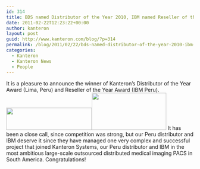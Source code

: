 ```yaml
---
id: 314
title: BDS named Distributor of the Year 2010, IBM named Reseller of the Year 2010
date: 2011-02-22T12:23:22+00:00
author: kanteron
layout: post
guid: http://www.kanteron.com/blog/?p=314
permalink: /blog/2011/02/22/bds-named-distributor-of-the-year-2010-ibm-named-reseller-of-the-year-2010/
categories:
  - Kanteron
  - Kanteron News
  - People
---
```

It is a pleasure to announce the winner of Kanteron&#8217;s Distributor of the Year Award (Lima, Peru) and Reseller of the Year Award (IBM Peru). [<img title="BDS" alt="" src="http://bdsperu.com/imagenes/logo.gif" width="230" height="60" />](http://bdsperu.com/)[<img title="IBM" alt="" src="http://www.creditosperu.com.pe/admin/logos/redimensionar.php?imagen=ibm.jpg" width="200" height="100" />](http://www.ibm.com/pe/es/) It has been a close call, since competition was strong, but our Peru distributor and IBM deserve it since they have managed one very complex and successful project that joined Kanteron Systems, our Peru distributor and IBM in the most ambitious large-scale outsourced distributed medical imaging PACS in South America. Congratulations!